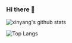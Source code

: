 ### Hi there 👋

<!--
**xinyang-go/xinyang-go** is a ✨ _special_ ✨ repository because its `README.md` (this file) appears on your GitHub profile.

Here are some ideas to get you started:

- 🔭 I’m currently working on ...
- 🌱 I’m currently learning ...
- 👯 I’m looking to collaborate on ...
- 🤔 I’m looking for help with ...
- 💬 Ask me about ...
- 📫 How to reach me: ...
- 😄 Pronouns: ...
- ⚡ Fun fact: ...
-->

![xinyang's github stats](https://github-readme-stats.vercel.app/api?username=xinyang-go&show_icons=true&theme=prussian&count_private=true)

![Top Langs](https://github-readme-stats.vercel.app/api/top-langs/?username=xinyang-go&layout=compact)

